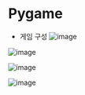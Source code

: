 # Pygame
* 게임 구성
![image](https://github.com/Dh-Off/Py_game/assets/101733880/e9289ddd-a79d-4f8c-91cc-cd1176fa6019)

![image](https://github.com/Dh-Off/Py_game/assets/101733880/5bf459de-9637-48de-bc51-be477257bbad)

![image](https://github.com/Dh-Off/Py_game/assets/101733880/899c77e0-f327-4013-8b66-477edf46a1a6)

![image](https://github.com/Dh-Off/Py_game/assets/101733880/c6c5ec86-7263-485c-a6cc-e6d1cfae8aa5)
